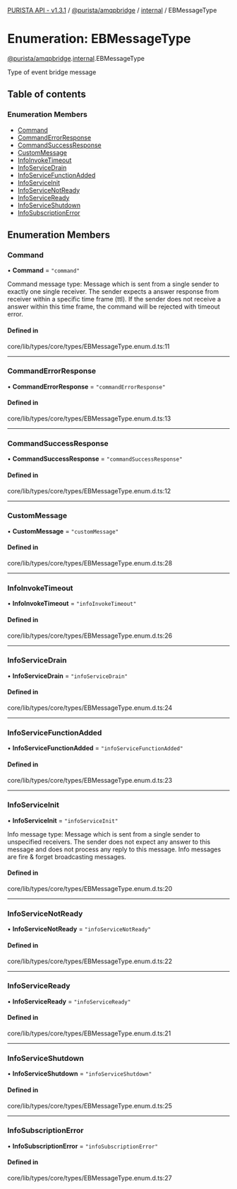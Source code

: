 [PURISTA API - v1.3.1](../README.md) / [@purista/amqpbridge](../modules/purista_amqpbridge.md) / [internal](../modules/purista_amqpbridge.internal.md) / EBMessageType

# Enumeration: EBMessageType

[@purista/amqpbridge](../modules/purista_amqpbridge.md).[internal](../modules/purista_amqpbridge.internal.md).EBMessageType

Type of event bridge message

## Table of contents

### Enumeration Members

- [Command](purista_amqpbridge.internal.EBMessageType.md#command)
- [CommandErrorResponse](purista_amqpbridge.internal.EBMessageType.md#commanderrorresponse)
- [CommandSuccessResponse](purista_amqpbridge.internal.EBMessageType.md#commandsuccessresponse)
- [CustomMessage](purista_amqpbridge.internal.EBMessageType.md#custommessage)
- [InfoInvokeTimeout](purista_amqpbridge.internal.EBMessageType.md#infoinvoketimeout)
- [InfoServiceDrain](purista_amqpbridge.internal.EBMessageType.md#infoservicedrain)
- [InfoServiceFunctionAdded](purista_amqpbridge.internal.EBMessageType.md#infoservicefunctionadded)
- [InfoServiceInit](purista_amqpbridge.internal.EBMessageType.md#infoserviceinit)
- [InfoServiceNotReady](purista_amqpbridge.internal.EBMessageType.md#infoservicenotready)
- [InfoServiceReady](purista_amqpbridge.internal.EBMessageType.md#infoserviceready)
- [InfoServiceShutdown](purista_amqpbridge.internal.EBMessageType.md#infoserviceshutdown)
- [InfoSubscriptionError](purista_amqpbridge.internal.EBMessageType.md#infosubscriptionerror)

## Enumeration Members

### Command

• **Command** = ``"command"``

Command message type:
Message which is sent from a single sender to exactly one single receiver.
The sender expects a answer response from receiver within a specific time frame (ttl).
If the sender does not receive a answer within this time frame, the command will be rejected with timeout error.

#### Defined in

core/lib/types/core/types/EBMessageType.enum.d.ts:11

___

### CommandErrorResponse

• **CommandErrorResponse** = ``"commandErrorResponse"``

#### Defined in

core/lib/types/core/types/EBMessageType.enum.d.ts:13

___

### CommandSuccessResponse

• **CommandSuccessResponse** = ``"commandSuccessResponse"``

#### Defined in

core/lib/types/core/types/EBMessageType.enum.d.ts:12

___

### CustomMessage

• **CustomMessage** = ``"customMessage"``

#### Defined in

core/lib/types/core/types/EBMessageType.enum.d.ts:28

___

### InfoInvokeTimeout

• **InfoInvokeTimeout** = ``"infoInvokeTimeout"``

#### Defined in

core/lib/types/core/types/EBMessageType.enum.d.ts:26

___

### InfoServiceDrain

• **InfoServiceDrain** = ``"infoServiceDrain"``

#### Defined in

core/lib/types/core/types/EBMessageType.enum.d.ts:24

___

### InfoServiceFunctionAdded

• **InfoServiceFunctionAdded** = ``"infoServiceFunctionAdded"``

#### Defined in

core/lib/types/core/types/EBMessageType.enum.d.ts:23

___

### InfoServiceInit

• **InfoServiceInit** = ``"infoServiceInit"``

Info message type:
Message which is sent from a single sender to unspecified receivers.
The sender does not expect any answer to this message and does not process any reply to this message.
Info messages are fire & forget broadcasting messages.

#### Defined in

core/lib/types/core/types/EBMessageType.enum.d.ts:20

___

### InfoServiceNotReady

• **InfoServiceNotReady** = ``"infoServiceNotReady"``

#### Defined in

core/lib/types/core/types/EBMessageType.enum.d.ts:22

___

### InfoServiceReady

• **InfoServiceReady** = ``"infoServiceReady"``

#### Defined in

core/lib/types/core/types/EBMessageType.enum.d.ts:21

___

### InfoServiceShutdown

• **InfoServiceShutdown** = ``"infoServiceShutdown"``

#### Defined in

core/lib/types/core/types/EBMessageType.enum.d.ts:25

___

### InfoSubscriptionError

• **InfoSubscriptionError** = ``"infoSubscriptionError"``

#### Defined in

core/lib/types/core/types/EBMessageType.enum.d.ts:27
